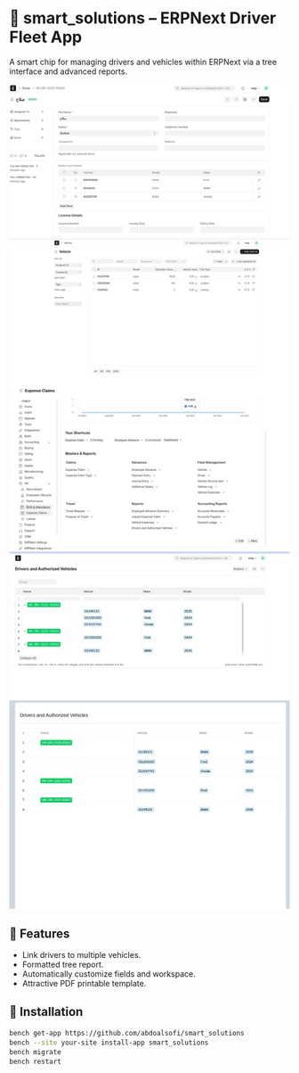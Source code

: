 # 🧠 smart_solutions – ERPNext Driver Fleet App
A smart chip for managing drivers and vehicles within ERPNext via a tree interface and advanced reports.

![Drivers](smart_solutions/public/img/1.png)
![Vehicles](smart_solutions/public/img/2.png)
![Authorized Vehicle](smart_solutions/public/img/3.png)
![Tree View Report](smart_solutions/public/img/4.png)
![PDF](smart_solutions/public/img/5.png)

## 🚀 Features

- Link drivers to multiple vehicles.
- Formatted tree report.
- Automatically customize fields and workspace.
- Attractive PDF printable template.

## 🔧 Installation

```bash
bench get-app https://github.com/abdoalsofi/smart_solutions
bench --site your-site install-app smart_solutions
bench migrate
bench restart